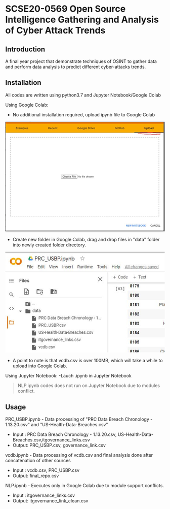 # SCSE20-0569 Open Source Intelligence Gathering and Analysis of Cyber Attack Trends
## Introduction

A final year project that demonstrate techniques of OSINT to gather data and perform data analysis to predict  different cyber-attacks trends.

## Installation
All codes are written using python3.7 and Jupyter Notebook/Google Colab

Using Google Colab:
- No additional installation required, upload ipynb file to Google Colab

![](colabupload.JPG)

- Create new folder in Google Colab, drag and drop files in  "data" folder into newly created folder directory.

![](colabfiles.JPG)
- A point to note is that vcdb.csv is over 100MB, which will take a while to upload into Google Colab.

Using Jupyter Notebook:
-Lauch .ipynb in Jupyter Notebook
> NLP.ipynb codes does not run on Jupyter Notebook due to modules conflict.

 

## Usage
PRC_USBP.ipynb - Data processing of "PRC Data Breach Chronology - 1.13.20.csv" and "US-Health-Data-Breaches.csv"
- Input : PRC Data Breach Chronology - 1.13.20.csv, US-Health-Data-Breaches.csv,itgovernance_links.csv
- Output: PRC_USBP.csv, governance_link.csv

vcdb.ipynb - Data processing of vcdb.csv and final analysis done after concatenation of other sources
- Input : vcdb.csv, PRC_USBP.csv
- Output: final_repo.csv

NLP.ipynb - Executes only in Google Colab due to module support conflicts.
- Input : itgovernance_links.csv
- Output: itgovernance_link_clean.csv

